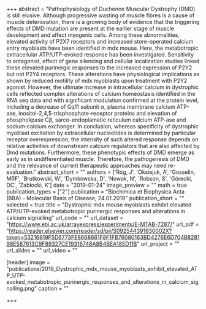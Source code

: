 +++
abstract = "Pathophysiology of Duchenne Muscular Dystrophy (DMD) is still elusive. Although progressive wasting of muscle fibres is a cause of muscle deterioration, there is a growing body of evidence that the triggering effects of DMD mutation are present at the earlier stage of muscle development and affect myogenic cells. Among these abnormalities, elevated activity of P2X7 receptors and increased store-operated calcium entry myoblasts have been identified in mdx mouse. Here, the metabotropic extracellular ATP/UTP-evoked response has been investigated. Sensitivity to antagonist, effect of gene silencing and cellular localization studies linked these elevated purinergic responses to the increased expression of P2Y2 but not P2Y4 receptors. These alterations have physiological implications as shown by reduced motility of mdx myoblasts upon treatment with P2Y2 agonist. However, the ultimate increase in intracellular calcium in dystrophic cells reflected complex alterations of calcium homeostasis identified in the RNA seq data and with significant modulation confirmed at the protein level, including a decrease of Gq11 subunit α, plasma membrane calcium ATP-ase, inositol-2,4,5-trisphosphate-receptor proteins and elevation of phospholipase Cβ, sarco-endoplamatic reticulum calcium ATP-ase and sodium‑calcium exchanger. In conclusion, whereas specificity of dystrophic myoblast excitation by extracellular nucleotides is determined by particular receptor overexpression, the intensity of such altered response depends on relative activities of downstream calcium regulators that are also affected by Dmd mutations. Furthermore, these phenotypic effects of DMD emerge as early as in undifferentiated muscle. Therefore, the pathogenesis of DMD and the relevance of current therapeutic approaches may need re-evaluation."
abstract_short = ""
authors = ['Róg, J', 'Oksiejuk, A', 'Gosselin, MRF', 'Brutkowski, W', 'Dymkowska, D', 'Nowak, N', 'Robson, S', 'Górecki, DC', 'Zabłocki, K']
date = "2019-01-24"
image_preview = ""
math = true
publication_types = ["2"]
publication = "Biochimica et Biophysica Acta (BBA) - Molecular Basis of Disease, 24.01.2019"
publication_short = ""
selected = true
title = "Dystrophic mdx mouse myoblasts exhibit elevated ATP/UTP-evoked metabotropic purinergic responses and alterations in calcium signalling"
url_code = ""
url_dataset = "https://www.ebi.ac.uk/arrayexpress/experiments/E-MTAB-7287/"
url_pdf = "https://reader.elsevier.com/reader/sd/pii/S092544391930002X?token=53216919F5D6773FE8668661F8F1FB76080163BD4276E6D704B828198E587613C9F89327CE19316748A8B4BEA185D11B"
url_project = ""
url_slides = ""
url_video = ""

[header]
image = "publications/2019_Dystrophic_mdx_mouse_myoblasts_exhibit_elevated_ATP_UTP-evoked_metabotropic_purinergic_responses_and_alterations_in_calcium_signalling.png"
caption = ""

+++

